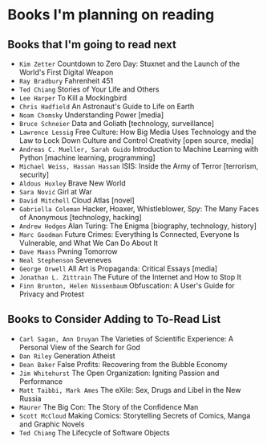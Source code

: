 # Books I'm planning on reading

## Books that I'm going to read next

* `Kim Zetter` Countdown to Zero Day: Stuxnet and the Launch of the World's First Digital Weapon
* `Ray Bradbury` Fahrenheit 451
* `Ted Chiang` Stories of Your Life and Others
* `Lee Harper` To Kill a Mockingbird
* `Chris Hadfield` An Astronaut's Guide to Life on Earth
* `Noam Chomsky` Understanding Power [media]
* `Bruce Schneier` Data and Goliath [technology, surveillance]
* `Lawrence Lessig` Free Culture: How Big Media Uses Technology and the Law to Lock Down Culture and Control Creativity [open source, media]
* `Andreas C. Mueller, Sarah Guido` Introduction to Machine Learning with Python [machine learning, programming]
* `Michael Weiss, Hassan Hassan` ISIS: Inside the Army of Terror [terrorism, security]
* `Aldous Huxley` Brave New World
* `Sara Nović` Girl at War
* `David Mitchell` Cloud Atlas [novel]
* `Gabriella Coleman` Hacker, Hoaxer, Whistleblower, Spy: The Many Faces of Anonymous [technology, hacking]
* `Andrew Hodges` Alan Turing: The Enigma [biography, technology, history]
* `Marc Goodman` Future Crimes: Everything Is Connected, Everyone Is Vulnerable, and What We Can Do About It
* `Dave Maass` Pwning Tomorrow
* `Neal Stephenson` Seveneves
* `George Orwell` All Art is Propaganda: Critical Essays [media]
* `Jonathan L. Zittrain` The Future of the Internet and How to Stop It
* `Finn Brunton, Helen Nissenbaum` Obfuscation: A User's Guide for Privacy and Protest

## Books to Consider Adding to To-Read List

* `Carl Sagan, Ann Druyan`  The Varieties of Scientific Experience: A Personal View of the Search for God
* `Dan Riley` Generation Atheist
* `Dean Baker` False Profits: Recovering from the Bubble Economy
* `Jim Whitehurst` The Open Organization: Igniting Passion and Performance
* `Matt Taibbi, Mark Ames` The eXile: Sex, Drugs and Libel in the New Russia
* `Maurer` The Big Con: The Story of the Confidence Man
* `Scott McCloud` Making Comics: Storytelling Secrets of Comics, Manga and Graphic Novels
* `Ted Chiang` The Lifecycle of Software Objects
